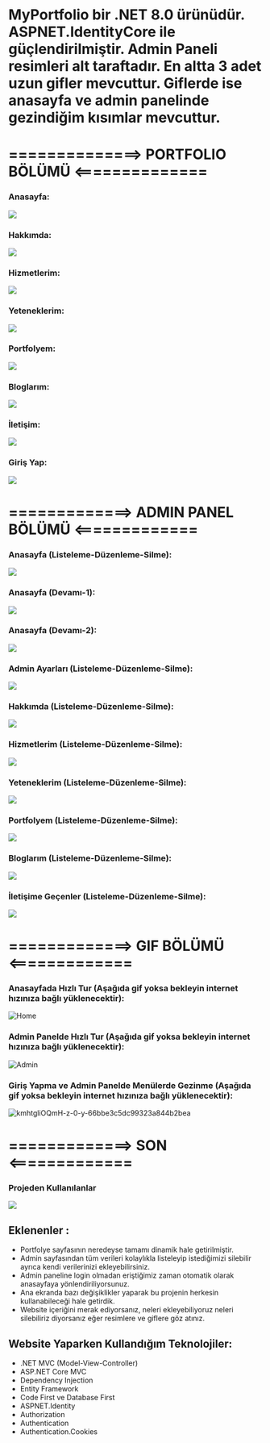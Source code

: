 # MyPortfolio bir .NET 8.0 ürünüdür. ASPNET.IdentityCore ile güçlendirilmiştir. Admin Paneli resimleri alt taraftadır. En altta 3 adet uzun gifler mevcuttur. Giflerde ise anasayfa ve admin panelinde gezindiğim kısımlar mevcuttur.

# ==============> PORTFOLIO BÖLÜMÜ <==============

### Anasayfa:
![](https://i.hizliresim.com/fceba9u.png)
### Hakkımda:
![](https://i.hizliresim.com/bkt30uw.png)
### Hizmetlerim:
![](https://i.hizliresim.com/bubbe72.png)
### Yeteneklerim:
![](https://i.hizliresim.com/dc0m8qt.png)
### Portfolyem:
![](https://i.hizliresim.com/k7wx2kz.png)
### Bloglarım:
![](https://i.hizliresim.com/2k5tj7r.png)
### İletişim:
![](https://i.hizliresim.com/acbiq68.png)
### Giriş Yap:
![](https://i.hizliresim.com/rlt6jkj.png)


# =============> ADMIN PANEL BÖLÜMÜ <=============

### Anasayfa (Listeleme-Düzenleme-Silme):
![](https://i.hizliresim.com/gchniiw.png)
### Anasayfa (Devamı-1):
![](https://i.hizliresim.com/fvkybd8.png)
### Anasayfa (Devamı-2):
![](https://i.hizliresim.com/pwmfsbx.png)
### Admin Ayarları (Listeleme-Düzenleme-Silme):
![](https://i.hizliresim.com/5jpfzgy.png)
### Hakkımda (Listeleme-Düzenleme-Silme):
![](https://i.hizliresim.com/lbfmy4v.png)
### Hizmetlerim (Listeleme-Düzenleme-Silme):
![](https://i.hizliresim.com/ib3zt0t.png)
### Yeteneklerim (Listeleme-Düzenleme-Silme):
![](https://i.hizliresim.com/aglvoku.png)
### Portfolyem (Listeleme-Düzenleme-Silme):
![](https://i.hizliresim.com/9r0ozm9.png)
### Bloglarım (Listeleme-Düzenleme-Silme):
![](https://i.hizliresim.com/6xymsmz.png)
### İletişime Geçenler (Listeleme-Düzenleme-Silme):
![](https://i.hizliresim.com/5i0gd59.png)

# =============> GIF BÖLÜMÜ <=============

### Anasayfada Hızlı Tur (Aşağıda gif yoksa bekleyin internet hızınıza bağlı yüklenecektir):
![Home](https://github.com/user-attachments/assets/1a8a04c0-3a68-4214-8df5-56569414d14d)

### Admin Panelde Hızlı Tur (Aşağıda gif yoksa bekleyin internet hızınıza bağlı yüklenecektir):
![Admin](https://github.com/user-attachments/assets/e3ebe387-dcb4-4ca2-9566-be90eb5ae412)


### Giriş Yapma ve Admin Panelde Menülerde Gezinme (Aşağıda gif yoksa bekleyin internet hızınıza bağlı yüklenecektir):
![kmhtgliOQmH-z-0-y-66bbe3c5dc99323a844b2bea](https://github.com/user-attachments/assets/932a0e6b-6987-4d5a-9649-a4f05ae3b87d)


# =============> SON <=============

### Projeden Kullanılanlar
![](https://i.hizliresim.com/jg3h6w3.png)

## Eklenenler :
* Portfolye sayfasının neredeyse tamamı dinamik hale getirilmiştir.
* Admin sayfasından tüm verileri kolaylıkla listeleyip istediğimizi silebilir ayrıca kendi verilerinizi ekleyebilirsiniz.
* Admin paneline login olmadan eriştiğimiz zaman otomatik olarak anasayfaya yönlendiriliyorsunuz.
* Ana ekranda bazı değişiklikler yaparak bu projenin herkesin kullanabileceği hale getirdik.
* Website içeriğini merak ediyorsanız, neleri ekleyebiliyoruz neleri silebiliriz diyorsanız eğer resimlere ve giflere göz atınız.

## Website Yaparken Kullandığım Teknolojiler:
* .NET MVC (Model-View-Controller)
* ASP.NET Core MVC
* Dependency Injection
* Entity Framework
* Code First ve Database First
* ASPNET.Identity
* Authorization
* Authentication
* Authentication.Cookies
